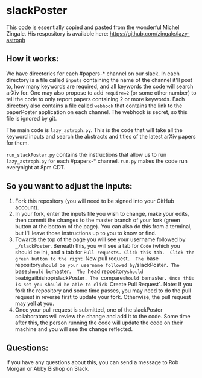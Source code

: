 # slackPoster

This code is essentially copied and pasted from the wonderful Michel Zingale. 
His respository is available here: https://github.com/zingale/lazy-astroph


## How it works:

We have directories for each \#papers-\* channel on our slack. 
In each directory is a file called `inputs` containing the name of the 
channel it'll post to, how many keywords are required, 
and all keywords the code will search arXiv for. 
One may also propose to add `require=2` (or some other number) to tell the
code to only report papers containing 2 or more keywords. 
Each directory also contains a file called `webhook` that contains the link 
to the paperPoster application on each channel. 
The webhook is secret, so this file is ignored by git. 

The main code is `lazy_astroph.py`. 
This is the code that will take all the keyword inputs and search the
 abstracts and titles of the latest arXiv papers for them.

`run_slackPoster.py` contains the instructions that allow us 
to run `lazy_astroph.py` for each \#papers-\* channel. 
`run.py` makes the code run everynight at 8pm CDT. 


## So you want to adjust the inputs:

1. Fork this repository (you will need to be signed into your GitHub account).
2. In your fork, enter the inputs file you wish to change, make your edits, then
   commit the changes to the master branch of your fork 
   (green button at the bottom of the page). 
   You can also do this from a terminal, but I'll leave those instructions up
   to you to know or find.
3. Towards the top of the page you will see your username followed by 
   `_/slackPoster`. Beneath this, you will see a tab for `Code` (which you 
   should be in), and a tab for `Pull requests. Click this tab. 
   Click the green button to the right `New pull request`. 
   The `base repository` should be your username followed by `/slackPoster`.
   The `base` should be `master`. 
   The `head repository` should be `abigailbishop/slackPoster`.
   The `compare` should be `master`.
   Once this is set you should be able to click `Create Pull Request`. 
   Note: If you fork the repository and some time passes, you may need to do 
   the pull request in reverse first to update your fork. 
   Otherwise, the pull request may yell at you. 
4. Once your pull request is submitted, one of the slackPoster collaborators
   will review the change and add it to the code. 
   Some time after this, the person running the code will update the code on 
   their machine and you will see the change reflected. 


## Questions:

If you have any questions about this, you can send a message to 
Rob Morgan or Abby Bishop on Slack. 
